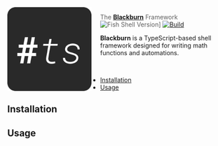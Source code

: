 
<img  src="https://raw.githubusercontent.com/Iquerno/blackburn/main/LOGO.svg" align="left"  width="192px"  height="192px"/>

<img align="left"  width="0"  height="192px"  hspace="10"/>

  

> The <a  href="http://github.com/Iquerno/blackburn-js">**Blackburn**</a> Framework
![Fish Shell Version](https://img.shields.io/badge/fish-≥v2.2.0-007EC7.svg?style=flat-square)] [![Build](https://github.com/oh-my-fish/oh-my-fish/workflows/Build/badge.svg)](https://github.com/Iquerno/blackburn-js/actions?query=workflow%3ABuild)

**Blackburn** is a TypeScript-based shell framework designed for writing math functions and automations.

<br>

*  [Installation](#installation)
* [Usage](#usage)
## Installation

## Usage
